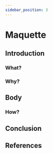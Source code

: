 ```yaml
---
sidebar_position: 3
---
```


# Maquette

## Introduction

### What?

### Why?

## Body

### How?

## Conclusion

## References